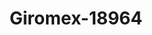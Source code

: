 ---
f_zip-code: 93905
f_state-code: CA
title: Giromex-18964
f_phone: 831-751-6078
f_city-only: Salinas
f_address: 1033 E Alisal Street Salinas
f_location-unique-id: '18964'
slug: giromex-18964
updated-on: '2024-05-30T13:46:58.046Z'
created-on: '2024-05-30T13:36:59.803Z'
published-on: '2024-05-30T13:54:32.469Z'
f_city-state: cms/city/salinas-ca.md
f_company: cms/company/giromex.md
f_state: cms/state/california.md
layout: '[payday-loan].html'
tags: payday-loan
---